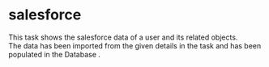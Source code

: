 # salesforce
This task shows the salesforce data of a user and its related objects. <br />
The data has been imported from the given details in the task and has been populated in the Database .
